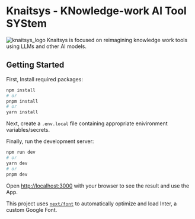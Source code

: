# Knaitsys - KNowledge-work AI Tool SYStem
![knaitsys_logo](https://www.canva.com/design/DAGPzE9ng7I/9b_kQolgzL-HFgQxYoxNGw/edit?utm_content=DAGPzE9ng7I&utm_campaign=designshare&utm_medium=link2&utm_source=sharebutton)
Knaitsys is focused on reimagining knowledge work tools using LLMs and other AI models.

## Getting Started
First, Install required packages:
```bash
npm install
# or
pnpm install
# or
yarn install
```
Next, create a ```.env.local``` file containing appropriate enivironment variables/secrets.

Finally, run the development server:

```bash
npm run dev
# or
yarn dev
# or
pnpm dev
```

Open [http://localhost:3000](http://localhost:3000) with your browser to see the result and use the App.

This project uses [`next/font`](https://nextjs.org/docs/basic-features/font-optimization) to automatically optimize and load Inter, a custom Google Font.

